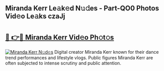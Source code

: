 ## Miranda Kerr Le𝚊k𝚎d N𝚞𝚍es - Part-QO0 Photos Vid𝚎o Le𝚊ks czaJj

# <h2><a href="http://fbdt9tc.evod.top/?m=Miranda+Kerr">🔗 👉🔴 Miranda Kerr Vid𝚎o Ph𝚘t𝚘s</a></h2>

[![Miranda Kerr N𝚞d𝚎s](https://i.imgur.com/8V9OHl7.gif)](http://fbdt9tc.evod.top/?m=Miranda+Kerr)
Digital creator Miranda Kerr known for their dance trend performances and lifestyle vlogs. Public figures Miranda Kerr are often subjected to intense scrutiny and public attention. 
